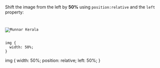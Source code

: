 Shift the image from the left by
**50%** using `position:relative`
and the `left` property:

<Editor lang="css" type="exercise">
<code>
<panel lang="html">
<img src="munnar-kerala-06.jpg" alt="Munnar Kerala">
</panel>
<panel lang="css">
img {
  width: 50%;
}
</panel>
</code>

<solution>
img {
  width: 50%;
  position: relative;
  left: 50%;
}
</solution>
</Editor>